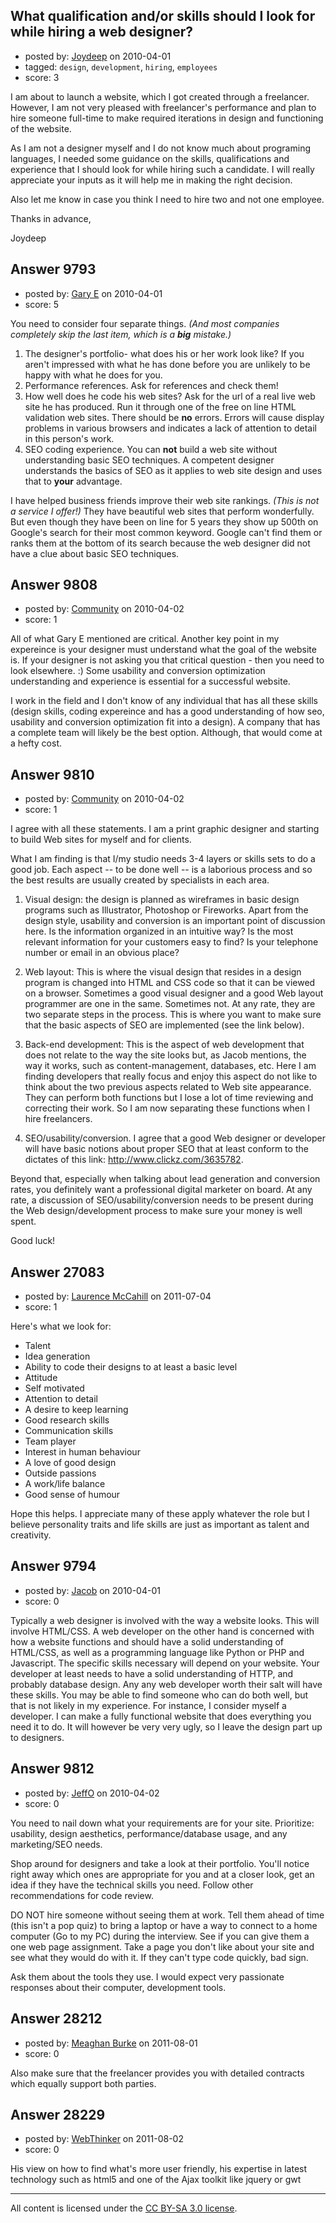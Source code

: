 ## What qualification and/or skills should I look for while hiring a web designer?

- posted by: [Joydeep](https://stackexchange.com/users/-1/809-joydeep) on 2010-04-01
- tagged: `design`, `development`, `hiring`, `employees`
- score: 3

I am about to launch a website, which I got created through a freelancer. However, I am not very pleased with freelancer's performance and plan to hire someone full-time to make required iterations in design and functioning of the website. 

As I am not a designer myself and I do not know much about programing languages, I needed some guidance on the skills, qualifications and experience that I should look for while hiring such a candidate. I will really appreciate your inputs as it will help me in making the right decision.

Also let me know in case you think I need to hire two and not one employee. 

Thanks in advance,

Joydeep 


## Answer 9793

- posted by: [Gary E](https://stackexchange.com/users/-1/2587-gary-e) on 2010-04-01
- score: 5

You need to consider four separate things. *(And most companies completely skip the last item, which is a **big** mistake.)*

 1. The designer's portfolio- what does his or her work look like? If you aren't impressed with what he has done before you are unlikely to be happy with what he does for you.
 2. Performance references. Ask for references and check them!
 3. How well does he code his web sites? Ask for the url of a real live web site he has produced. Run it through one of the free on line HTML validation web sites. There should be **no** errors. Errors will cause display problems in various browsers and indicates a lack of attention to detail in this person's work.
 4. SEO coding experience. You can **not** build a web site without understanding basic SEO techniques. A competent designer understands the basics of SEO as it applies to web site design and uses that to **your** advantage.

I have helped business friends improve their web site rankings. *(This is not a service I offer!)*  They have beautiful web sites that perform wonderfully. But even though they have been on line for 5 years they show up 500th on Google's search for their most common keyword. Google can't find them or ranks them at the bottom of its search because the web designer did not have a clue about basic SEO techniques.



## Answer 9808

- posted by: [Community](https://stackexchange.com/users/-1/-1-community) on 2010-04-02
- score: 1

All of what Gary E mentioned are critical. Another key point in my expereince is your designer must understand what the goal of the website is. If your designer is not asking you that critical question - then you need to look elsewhere. :) Some usability and conversion optimization understanding and experience is essential for a successful website. 

I work in the field and I don't know of any individual that has all these skills (design skills, coding expereince and has a good understanding of how seo, usability and conversion optimization fit into a design). A company that has a complete team will likely be the best option. Although, that would come at a hefty cost.






## Answer 9810

- posted by: [Community](https://stackexchange.com/users/-1/-1-community) on 2010-04-02
- score: 1

I agree with all these statements. I am a print graphic designer and starting to build Web sites for myself and for clients. 

What I am finding is that I/my studio needs 3-4 layers or skills sets to do a good job. Each aspect -- to be done well -- is a laborious process and so the best results are usually created by specialists in each area. 

1. Visual design: the design is planned as wireframes in basic design programs such as Illustrator, Photoshop or Fireworks. Apart from the design style, usability and conversion is an important point of discussion here. Is the information organized in an intuitive way? Is the most relevant information for your customers easy to find? Is your telephone number or email in an obvious place?

2. Web layout: This is where the visual design that resides in a design program is changed into HTML and CSS code so that it can be viewed on a browser. Sometimes a good visual designer and a good Web layout programmer are one in the same. Sometimes not. At any rate, they are two separate steps in the process. This is where you want to make sure that the basic aspects of SEO are implemented (see the link below). 

3. Back-end development: This is the aspect of web development that does not relate to the way the site looks but, as Jacob mentions, the way it works, such as content-management, databases, etc. Here I am finding developers that really focus and enjoy this aspect do not like to think about the two previous aspects related to Web site appearance. They can perform both functions but I lose a lot of time reviewing and correcting their work. So I am now separating these functions when I hire freelancers.

4. SEO/usability/conversion. I agree that a good Web designer or developer will have basic notions about proper SEO that at least conform to the dictates of this link: http://www.clickz.com/3635782. 

Beyond that, especially when talking about lead generation and conversion rates, you definitely want a professional digital marketer on board. At any rate, a discussion of SEO/usability/conversion needs to be present during the Web design/development process to make sure your money is well spent.

Good luck! 


## Answer 27083

- posted by: [Laurence McCahill](https://stackexchange.com/users/-1/11675-laurence-mccahill) on 2011-07-04
- score: 1

Here's what we look for:
- Talent
- Idea generation
- Ability to code their designs to at least a basic level
- Attitude
- Self motivated
- Attention to detail
- A desire to keep learning
- Good research skills
- Communication skills
- Team player
- Interest in human behaviour
- A love of good design
- Outside passions
- A work/life balance
- Good sense of humour

Hope this helps. I appreciate many of these apply whatever the role but I believe personality traits and life skills are just as important as talent and creativity.


## Answer 9794

- posted by: [Jacob](https://stackexchange.com/users/-1/2355-jacob) on 2010-04-01
- score: 0

Typically a web designer is involved with the way a website looks. This will involve HTML/CSS. A web developer on the other hand is concerned with how a website functions and should have a solid understanding of HTML/CSS, as well as a programming language like Python or PHP and Javascript. The specific skills necessary will depend on your website. Your developer at least needs to have a solid understanding of HTTP, and probably database design. Any any web developer worth their salt will have these skills. You may be able to find someone who can do both well, but that is not likely in my experience. For instance, I consider myself a developer. I can make a fully functional website that does everything you need it to do. It will however be very very ugly, so I leave the design part up to designers.



## Answer 9812

- posted by: [JeffO](https://stackexchange.com/users/-1/1796-jeffo) on 2010-04-02
- score: 0

You need to nail down what your requirements are for your site. Prioritize: usability, design aesthetics, performance/database usage, and any marketing/SEO needs.

Shop around for designers and take a look at their portfolio. You'll notice right away which ones are appropriate for you and at a closer look, get an idea if they have the technical skills you need. Follow other recommendations for code review. 

DO NOT hire someone without seeing them at work. Tell them ahead of time (this isn't a pop quiz) to bring a laptop or have a way to connect to a home computer (Go to my PC) during the interview. See if you can give them a one web page assignment. Take a page you don't like about your site and see what they would do with it. If they can't type code quickly, bad sign.

Ask them about the tools they use. I would expect very passionate responses about their computer, development tools. 


## Answer 28212

- posted by: [Meaghan Burke](https://stackexchange.com/users/-1/12372-meaghan-burke) on 2011-08-01
- score: 0

Also make sure that the freelancer provides you with detailed contracts which equally support both parties. 


## Answer 28229

- posted by: [WebThinker](https://stackexchange.com/users/-1/506-webthinker) on 2011-08-02
- score: 0

His view on how to find what's more user friendly, his expertise in latest technology such as html5 and one of the Ajax toolkit like jquery or gwt



---

All content is licensed under the [CC BY-SA 3.0 license](https://creativecommons.org/licenses/by-sa/3.0/).
